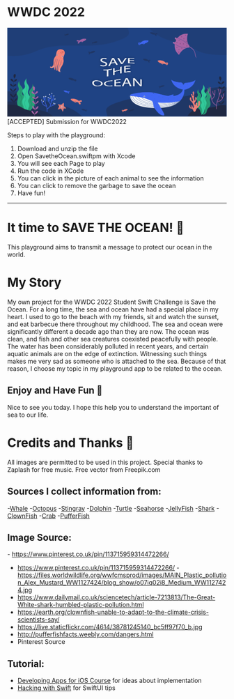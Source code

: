 # WWDC 2022
![Save the Ocean](heading-01.png)
[ACCEPTED] Submission for WWDC2022

Steps to play with the playground:
1. Download and unzip the file
2. Open SavetheOcean.swiftpm with Xcode
3. You will see each Page to play
4. Run the code in XCode
5. You can click in the picture of each animal to see the information
6. You can click to remove the garbage to save the ocean
7. Have fun!
 
---

# It time to SAVE THE OCEAN! 🐳
 
 This playground aims to transmit a message to protect our ocean in the world.
 
 # My Story
 
 My own project for the WWDC 2022 Student Swift Challenge is Save the Ocean. For a long time, the sea and ocean have had a special place in my heart. I used to go to the beach with my friends, sit and watch the sunset, and eat barbecue there throughout my childhood. The sea and ocean were significantly different a decade ago than they are now. The ocean was clean, and fish and other sea creatures coexisted peacefully with people. The water has been considerably polluted in recent years, and certain aquatic animals are on the edge of extinction. Witnessing such things makes me very sad as someone who is attached to the sea. Because of that reason, I choose my topic in my playground app to be related to the ocean. 
 
## Enjoy and Have Fun 🥳
 
Nice to see you today. I hope this help you to understand the important of sea to our life.

# Credits and Thanks 🙏
All images are permitted to be used in this project. Special thanks to Zaplash for free music.
Free vector from Freepik.com 
## Sources I collect information from:
 -[Whale](https://www.worldwildlife.org/stories/whales-and-the-plastics-problem/)
 -[Octopus](https://www.forbesindia.com/article/lifes/octopuses-are-taking-refuge-in-plastic-waste/74399/1)
 -[Stingray](https://www.express.co.uk/news/nature/731351/Giant-stingray-found-Cambodia-Mae-Klong-polluted-river-poachers-fishermen/)
 -[Dolphin](https://savedolphins.eii.org/news/dangers-to-whales-and-dolphins-from-plastic-pollution-in-the-ocean1/)
 -[Turtle](https://www.worldwildlife.org/stories/what-do-sea-turtles-eat-unfortunately-plastic-bags#:~:text=Sharp%20plastics%20can%20rupture%20internal,lead%20to%20slow%20reproduction%20rates.)
 -[Seahorse](https://www.4ocean.com/blogs/blog/small-but-mighty-seahorses)
 -[JellyFish](https://hakaimagazine.com/news/in-the-future-jellyfish-slime-may-be-the-solution-to-microplastic-pollution/)
 -[Shark](https://www.greenpeace.org/usa/news/research-shows-that-67-of-sharks-are-contaminated-with-plastic/#:~:text=Research%20shows%20that%2067%25%20of%20sharks%20are%20contaminated%20with%20plastic,-by%20Perry%20Wheeler&text=London%2C%20UK%20%E2%80%93%20A%20study%20from,fiber%20in%20their%20digestive%20system)
 -[ClownFish](https://earth.org/clownfish-unable-to-adapt-to-the-climate-crisis-scientists-say/)
 -[Crab](https://www.bbc.com/news/uk-england-humber-58160697#:~:text=A%20University%20of%20Hull%20study,by%20food%20sources%20during%20decomposition)
 -[PufferFish](http://pufferfishfacts.weebly.com/dangers.html)
 
 ## Image Source:
 -​​ https://www.pinterest.co.uk/pin/113715959314472266/
 - https://www.pinterest.co.uk/pin/113715959314472266/
 -https://files.worldwildlife.org/wwfcmsprod/images/MAIN_Plastic_pollution_Alex_Mustard_WW1127424/blog_show/o07iq02i8_Medium_WW1127424.jpg
 - https://www.dailymail.co.uk/sciencetech/article-7213813/The-Great-White-shark-humbled-plastic-pollution.html
 - https://earth.org/clownfish-unable-to-adapt-to-the-climate-crisis-scientists-say/
 - https://live.staticflickr.com/4614/38781245140_bc5ff97f70_b.jpg
 - http://pufferfishfacts.weebly.com/dangers.html
 - Pinterest Source
 
 ## Tutorial:
   - [Developing Apps for iOS Course](https://cs193p.sites.stanford.edu) for ideas about implementation
   - [Hacking with Swift](https://www.hackingwithswift.com/) for SwiftUI tips
 
 
